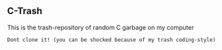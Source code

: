 ## C-Trash

This is the trash-repository of random C garbage on my computer

`Dont clone it! (you can be shocked because of my trash coding-style)`
